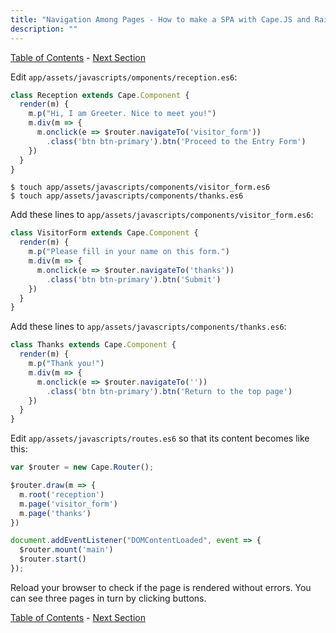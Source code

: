 ```yaml
---
title: "Navigation Among Pages - How to make a SPA with Cape.JS and Rails"
description: ""
---
```


[Table of Contents](../) - [Next Section](../05_form_for)

Edit `app/assets/javascripts/omponents/reception.es6`:

```javascript
class Reception extends Cape.Component {
  render(m) {
    m.p("Hi, I am Greeter. Nice to meet you!")
    m.div(m => {
      m.onclick(e => $router.navigateTo('visitor_form'))
        .class('btn btn-primary').btn('Proceed to the Entry Form')
    })
  }
}
```

```text
$ touch app/assets/javascripts/components/visitor_form.es6
$ touch app/assets/javascripts/components/thanks.es6
```

Add these lines to `app/assets/javascripts/components/visitor_form.es6`:

```javascript
class VisitorForm extends Cape.Component {
  render(m) {
    m.p("Please fill in your name on this form.")
    m.div(m => {
      m.onclick(e => $router.navigateTo('thanks'))
        .class('btn btn-primary').btn('Submit')
    })
  }
}
```

Add these lines to `app/assets/javascripts/components/thanks.es6`:

```javascript
class Thanks extends Cape.Component {
  render(m) {
    m.p("Thank you!")
    m.div(m => {
      m.onclick(e => $router.navigateTo(''))
        .class('btn btn-primary').btn('Return to the top page')
    })
  }
}
```

Edit `app/assets/javascripts/routes.es6` so that its content becomes like this:

```javascript
var $router = new Cape.Router();

$router.draw(m => {
  m.root('reception')
  m.page('visitor_form')
  m.page('thanks')
})

document.addEventListener("DOMContentLoaded", event => {
  $router.mount('main')
  $router.start()
});
```

Reload your browser to check if the page is rendered without errors.
You can see three pages in turn by clicking buttons.

[Table of Contents](../) - [Next Section](../05_form_for)
